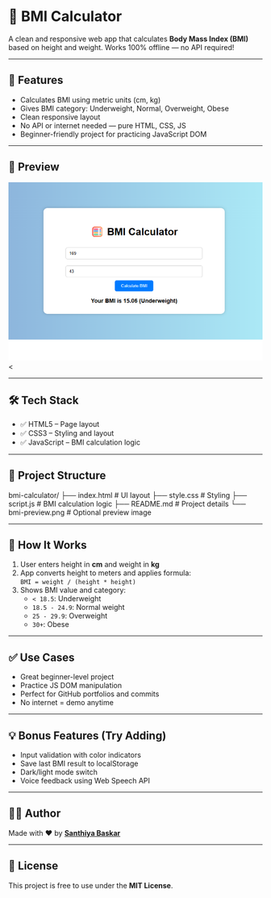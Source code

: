 # 🧮 BMI Calculator

A clean and responsive web app that calculates **Body Mass Index (BMI)** based on height and weight. Works 100% offline — no API required!

---

## 🚀 Features

- Calculates BMI using metric units (cm, kg)
- Gives BMI category: Underweight, Normal, Overweight, Obese
- Clean responsive layout
- No API or internet needed — pure HTML, CSS, JS
- Beginner-friendly project for practicing JavaScript DOM

---

## 📸 Preview

![BMI Preview](bmi-preview.png) <

---

## 🛠 Tech Stack

- ✅ HTML5 – Page layout
- ✅ CSS3 – Styling and layout
- ✅ JavaScript – BMI calculation logic

---

## 📁 Project Structure

bmi-calculator/
├── index.html # UI layout
├── style.css # Styling
├── script.js # BMI calculation logic
├── README.md # Project details
└── bmi-preview.png # Optional preview image


---

## 📌 How It Works

1. User enters height in **cm** and weight in **kg**
2. App converts height to meters and applies formula:  
   `BMI = weight / (height * height)`
3. Shows BMI value and category:
   - `< 18.5`: Underweight
   - `18.5 - 24.9`: Normal weight
   - `25 - 29.9`: Overweight
   - `30+`: Obese

---

## ✅ Use Cases

- Great beginner-level project
- Practice JS DOM manipulation
- Perfect for GitHub portfolios and commits
- No internet = demo anytime

---

## 💡 Bonus Features (Try Adding)

- Input validation with color indicators
- Save last BMI result to localStorage
- Dark/light mode switch
- Voice feedback using Web Speech API

---

## 🧑‍💻 Author

Made with ❤️ by [**Santhiya Baskar**](https://www.linkedin.com/in/santhiya-baskar-675a85258)

---

## 📃 License

This project is free to use under the **MIT License**.
